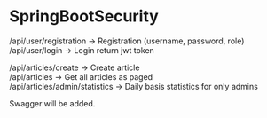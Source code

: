 # SpringBootSecurity

/api/user/registration -> Registration (username, password, role)<br />
/api/user/login -> Login return jwt token<br />

/api/articles/create -> Create article<br />
/api/articles -> Get all articles as paged<br />
/api/articles/admin/statistics -> Daily basis statistics for only admins<br />

Swagger will be added.

